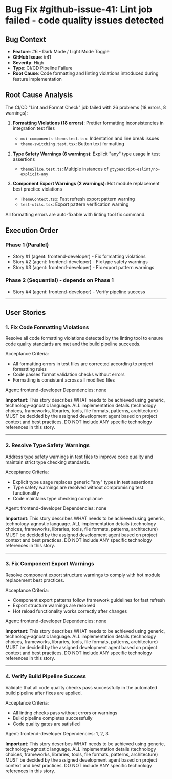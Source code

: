 # Bug Fix #github-issue-41: Lint job failed - code quality issues detected

## Bug Context
- **Feature**: #6 - Dark Mode / Light Mode Toggle
- **GitHub Issue**: #41
- **Severity**: High
- **Type**: CI/CD Pipeline Failure
- **Root Cause**: Code formatting and linting violations introduced during feature implementation

## Root Cause Analysis
The CI/CD "Lint and Format Check" job failed with 26 problems (18 errors, 8 warnings):

1. **Formatting Violations (18 errors)**: Prettier formatting inconsistencies in integration test files
   - `mui-components-theme.test.tsx`: Indentation and line break issues
   - `theme-switching.test.tsx`: Button text formatting

2. **Type Safety Warnings (6 warnings)**: Explicit "any" type usage in test assertions
   - `themeSlice.test.ts`: Multiple instances of `@typescript-eslint/no-explicit-any`

3. **Component Export Warnings (2 warnings)**: Hot module replacement best practice violations
   - `ThemeContext.tsx`: Fast refresh export pattern warning
   - `test-utils.tsx`: Export pattern verification warning

All formatting errors are auto-fixable with linting tool fix command.

## Execution Order

### Phase 1 (Parallel)
- Story #1 (agent: frontend-developer) - Fix formatting violations
- Story #2 (agent: frontend-developer) - Fix type safety warnings
- Story #3 (agent: frontend-developer) - Fix export pattern warnings

### Phase 2 (Sequential) - depends on Phase 1
- Story #4 (agent: frontend-developer) - Verify pipeline success

---

## User Stories

### 1. Fix Code Formatting Violations
Resolve all code formatting violations detected by the linting tool to ensure code quality standards are met and the build pipeline succeeds.

Acceptance Criteria:
- All formatting errors in test files are corrected according to project formatting rules
- Code passes format validation checks without errors
- Formatting is consistent across all modified files

Agent: frontend-developer
Dependencies: none

**Important**: This story describes WHAT needs to be achieved using generic, technology-agnostic language. ALL implementation details (technology choices, frameworks, libraries, tools, file formats, patterns, architecture) MUST be decided by the assigned development agent based on project context and best practices. DO NOT include ANY specific technology references in this story.

---

### 2. Resolve Type Safety Warnings
Address type safety warnings in test files to improve code quality and maintain strict type checking standards.

Acceptance Criteria:
- Explicit type usage replaces generic "any" types in test assertions
- Type safety warnings are resolved without compromising test functionality
- Code maintains type checking compliance

Agent: frontend-developer
Dependencies: none

**Important**: This story describes WHAT needs to be achieved using generic, technology-agnostic language. ALL implementation details (technology choices, frameworks, libraries, tools, file formats, patterns, architecture) MUST be decided by the assigned development agent based on project context and best practices. DO NOT include ANY specific technology references in this story.

---

### 3. Fix Component Export Warnings
Resolve component export structure warnings to comply with hot module replacement best practices.

Acceptance Criteria:
- Component export patterns follow framework guidelines for fast refresh
- Export structure warnings are resolved
- Hot reload functionality works correctly after changes

Agent: frontend-developer
Dependencies: none

**Important**: This story describes WHAT needs to be achieved using generic, technology-agnostic language. ALL implementation details (technology choices, frameworks, libraries, tools, file formats, patterns, architecture) MUST be decided by the assigned development agent based on project context and best practices. DO NOT include ANY specific technology references in this story.

---

### 4. Verify Build Pipeline Success
Validate that all code quality checks pass successfully in the automated build pipeline after fixes are applied.

Acceptance Criteria:
- All linting checks pass without errors or warnings
- Build pipeline completes successfully
- Code quality gates are satisfied

Agent: frontend-developer
Dependencies: 1, 2, 3

**Important**: This story describes WHAT needs to be achieved using generic, technology-agnostic language. ALL implementation details (technology choices, frameworks, libraries, tools, file formats, patterns, architecture) MUST be decided by the assigned development agent based on project context and best practices. DO NOT include ANY specific technology references in this story.
